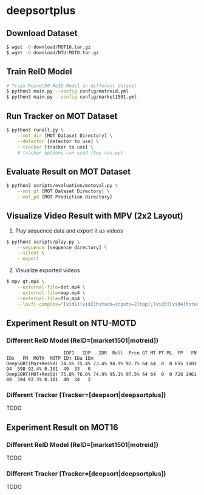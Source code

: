 # deepsortplus

## Download Dataset
```bash
$ wget -O download/MOT16.tar.gz
$ wget -O download/NTU-MOTD.tar.gz
```

## Train ReID Model
```bash
# Train Resnet50 ReID Model on different dataset
$ python3 main.py --config config/motreid.yml
$ python3 main.py --config config/market1501.yml
```

## Run Tracker on MOT Dataset
```bash
$ python3 runall.py \
    --mot_dir [MOT Dataset Directory] \
    --detector [detector to use] \
    --tracker [tracker to use] \
    # tracker options can used (See run.py)
```

## Evaluate Result on MOT Dataset
```bash
$ python3 scripts/evaluation/moteval.py \
    --mot_gt [MOT Dataset Directory] \
    --mot_pd [MOT Prediction directory]
```

## Visualize Video Result with MPV (2x2 Layout)
1. Play sequence data and export it as videos
```bash
$ python3 scripts/play.py \
    --sequence [sequence directory] \
    --silent \
    --export
```
2. Visualize exported videos
```bash
$ mpv gt.mp4 \
    --external-file=det.mp4 \
    --external-file=map.mp4 \
    --external-file=flo.mp4 \
    --lavfi-complex="[vid1][vid2]hstack=inputs=2[top];[vid3][vid4]hstack=inputs=2[bottom];[top][bottom]vstack=inputs=2[vo]"
```

## Experiment Result on NTU-MOTD

### Different ReID Model (ReID=[market1501|motreid])
```
                     IDF1   IDP   IDR  Rcll  Prcn GT MT PT ML  FP   FN IDs   FM  MOTA  MOTP IDt IDa IDm
DeepSORT(Mar+Res50) 74.5% 75.4% 73.4% 94.9% 97.7% 64 64  0  0 655 1503  94  598 92.4% 0.101  49  33   0
DeepSORT(MOT+Res50) 75.8% 76.6% 74.9% 95.1% 97.5% 64 64  0  0 728 1461  80  594 92.3% 0.101  40  34   2
```

### Different Tracker (Tracker=[deepsort|deepsortplus])
TODO

## Experiment Result on MOT16

### Different ReID Model (ReID=[market1501|motreid])
TODO

### Different Tracker (Tracker=[deepsort|deepsortplus])
TODO
